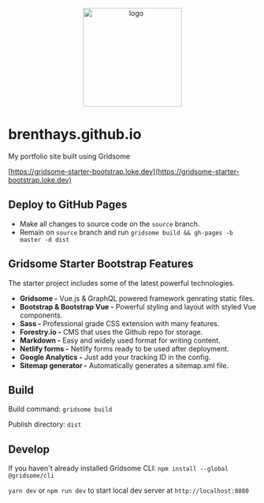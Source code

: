 <p align="center"><a href="https://gridsome-starter-bootstrap.loke.dev"><img alt="logo" width="200" src="https://gridsome-starter-bootstrap.loke.dev/logo.png" /></a></p>

# brenthays.github.io

My portfolio site built using Gridsome

[https://gridsome-starter-bootstrap.loke.dev](https://gridsome-starter-bootstrap.loke.dev)

## Deploy to GitHub Pages

- Make all changes to source code on the `source` branch.
- Remain on `source` branch and run `gridsome build && gh-pages -b master -d dist`

## Gridsome Starter Bootstrap Features


The starter project includes some of the latest powerful technologies.

*   **Gridsome -** Vue.js & GraphQL powered framework genrating static files.
*   **Bootstrap & Bootstrap Vue -** Powerful styling and layout with styled Vue components.
*   **Sass -** Professional grade CSS extension with many features.
*   **Forestry.io -** CMS that uses the Github repo for storage.
*   **Markdown -** Easy and widely used format for writing content.
*   **Netlify forms -** Netlify forms ready to be used after deployment.
*   **Google Analytics -** Just add your tracking ID in the config.
*   **Sitemap generator -** Automatically generates a sitemap.xml file.

## Build

Build command: `gridsome build`

Publish directory: `dist`

## Develop

If you haven't already installed Gridsome CLI: `npm install --global @gridsome/cli`

`yarn dev` or `npm run dev` to start local dev server at `http://localhost:8080`
